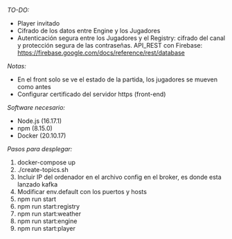 *TO-DO:*
- Player invitado
- Cifrado de los datos entre Engine y los Jugadores
- Autenticación segura entre los Jugadores y el Registry: cifrado del canal y protección segura de las contraseñas. API_REST con Firebase: https://firebase.google.com/docs/reference/rest/database 

*Notas:*
- En el front solo se ve el estado de la partida, los jugadores se mueven como antes
- Configurar certificado del servidor https (front-end)

*Software necesario:*

- Node.js (16.17.1)
- npm (8.15.0)
- Docker (20.10.17)

*Pasos para desplegar:*

1. docker-compose up
2. ./create-topics.sh 
3. Incluir IP del ordenador en el archivo config en el broker, es donde esta lanzado kafka
4. Modificar env.default con los puertos y hosts
5. npm run start
6. npm run start:registry
7. npm run start:weather
8. npm run start:engine
9. npm run start:player
